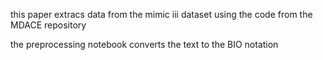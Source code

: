 this paper extracs data from the mimic iii dataset using the code from the MDACE repository

the preprocessing notebook converts the text to the BIO notation
